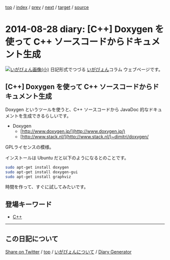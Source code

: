 [top](../index.html) 
 / [index](index.html) 
 / [prev](ig140817.html) 
 / [next](ig140901.html) 
 / [target](https://igapyon.github.io/diary/2014/ig140828.html) 
 / [source](https://github.com/igapyon/diary/blob/gh-pages/2014/ig140828.html.src.md) 

2014-08-28 diary: [C++] Doxygen を使って C++ ソースコードからドキュメント生成
=====================================================================================================
[![いがぴょん画像(小)](https://igapyon.github.io/diary/images/iga200306s.jpg "いがぴょん")](https://igapyon.github.io/diary/memo/memoigapyon.html) 日記形式でつづる [いがぴょん](https://igapyon.github.io/diary/memo/memoigapyon.html)コラム ウェブページです。

## [C++] Doxygen を使って C++ ソースコードからドキュメント生成

 Doxygen というツールを使うと、C++ ソースコードから JavaDoc 的なドキュメントを生成できるらしいです。

* Doxygen
  * [http://www.doxygen.jp/](http://www.doxygen.jp/)
  * [http://www.stack.nl/](http://www.stack.nl/)~dimitri/doxygen/

GPLライセンスの模様。

インストールは Ubuntu だと以下のようになるとのことです。

```sh
sudo apt-get install doxygen
sudo apt-get install doxygen-gui
sudo apt-get install graphviz
```

時間を作って、すぐに試してみたいです。


## 登場キーワード

* [C++](../keyword/cpp.html)

----------------------------------------------------------------------------------------------------

## この日記について

[Share on Twitter](https://twitter.com/intent/tweet?hashtags=igapyon%2Cdiary%2C%E3%81%84%E3%81%8C%E3%81%B4%E3%82%87%E3%82%93%2CC%2B%2B&text=%5BC%2B%2B%5D+Doxygen+%E3%82%92%E4%BD%BF%E3%81%A3%E3%81%A6+C%2B%2B+%E3%82%BD%E3%83%BC%E3%82%B9%E3%82%B3%E3%83%BC%E3%83%89%E3%81%8B%E3%82%89%E3%83%89%E3%82%AD%E3%83%A5%E3%83%A1%E3%83%B3%E3%83%88%E7%94%9F%E6%88%90&url=https%3A%2F%2Figapyon.github.io%2Fdiary%2F2014%2Fig140828.html) / [top](../index.html) / [いがぴょんについて](https://igapyon.github.io/diary/memo/memoigapyon.html) / [Diary Generator](https://github.com/igapyon/igapyonv3)
